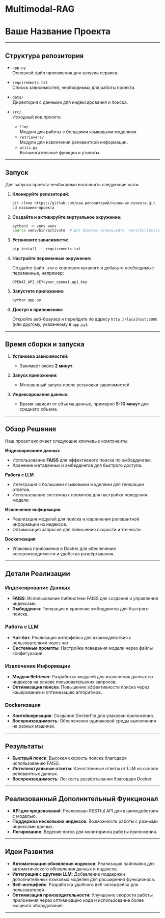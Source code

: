 # Multimodal-RAG

# Ваше Название Проекта

---

## Структура репозитория

- `app.py`  
  Основной файл приложения для запуска сервиса.

- `requirements.txt`  
  Список зависимостей, необходимых для работы проекта.

- `data/`  
  Директория с данными для индексирования и поиска.
  
- `src/`  
  Исходный код проекта.
  - `llm/`  
    Модули для работы с большими языковыми моделями.
  - `retrievers/`  
    Модули для извлечения релевантной информации.
  - `utils.py`  
    Вспомогательные функции и утилиты.

---

## Запуск

Для запуска проекта необходимо выполнить следующие шаги:

1. **Клонируйте репозиторий:**

    ```bash
    git clone https://github.com/ваш-репозиторий/название-проекта.git
    cd название-проекта
    ```

2. **Создайте и активируйте виртуальное окружение:**

    ```bash
    python3 -m venv venv
    source venv/bin/activate  # Для Windows используйте `venv\Scripts\activate`
    ```

3. **Установите зависимости:**

    ```bash
    pip install -r requirements.txt
    ```

4. **Настройте переменные окружения:**

    Создайте файл `.env` в корневом каталоге и добавьте необходимые переменные, например:

    ```env
    OPENAI_API_KEY=your_openai_api_key
    ```

5. **Запустите приложение:**

    ```bash
    python app.py
    ```

6. **Доступ к приложению:**

    Откройте веб-браузер и перейдите по адресу `http://localhost:8000` (или другому, указанному в `app.py`).

---

## Время сборки и запуска

1. **Установка зависимостей:**  
   - Занимает около **2 минут**.

2. **Запуск приложения:**  
   - Мгновенный запуск после установки зависимостей.

3. **Индексирование данных:**  
   - Время зависит от объема данных, примерно **5-10 минут** для среднего объема.

---

## Обзор Решения

Наш проект включает следующие ключевые компоненты:

**Индексирование данных**
- Использование **FAISS** для эффективного поиска по эмбеддингам.
- Хранение метаданных и эмбеддингов для быстрого доступа.

**Работа с LLM**
- Интеграция с большими языковыми моделями для генерации ответов.
- Использование системных промптов для настройки поведения модели.

**Извлечение информации**
- Реализация модулей для поиска и извлечения релевантной информации из индексов.
- Оптимизация запросов для повышения скорости и точности.

**Dockerизация**
- Упаковка приложения в Docker для обеспечения воспроизводимости и удобства развёртывания.

---

## Детали Реализации

### Индексирование Данных
- **FAISS**: Использование библиотеки FAISS для создания и управления индексами.
- **Эмбеддинги**: Генерация и хранение эмбеддингов для быстрого поиска.

### Работа с LLM
- **Чат-бот**: Реализация интерфейса для взаимодействия с пользователями через чат.
- **Системные промпты**: Настройка поведения модели через файлы конфигурации.

### Извлечение Информации
- **Модули Retriever**: Разработка модулей для извлечения данных из индексов на основе пользовательских запросов.
- **Оптимизация поиска**: Повышение эффективности поиска через кэширование и оптимизацию алгоритмов.

### Dockerизация
- **Контейнеризация**: Создание Dockerfile для упаковки приложения.
- **Воспроизводимость**: Обеспечение одинаковой среды выполнения на разных машинах.

---

## Результаты

- **Быстрый поиск**: Высокая скорость поиска благодаря использованию FAISS.
- **Интеллектуальные ответы**: Качественные ответы от LLM на основе релевантных данных.
- **Воспроизводимость**: Легкость развёртывания благодаря Docker.

---

## Реализованный Дополнительный Функционал

- **API для предсказаний**: Реализован RESTful API для взаимодействия с моделью.
- **Поддержка нескольких индексов**: Возможность работы с разными индексами данных.
- **Логирование**: Ведение логов для мониторинга работы приложения.

---

## Идеи Развития

- **Автоматизация обновления индексов**: Реализация пайплайна для автоматического обновления данных и индексов.
- **Интеграция с другими LLM**: Добавление поддержки дополнительных языковых моделей для расширения функционала.
- **Веб-интерфейс**: Разработка удобного веб-интерфейса для пользователей.
- **Оптимизация производительности**: Улучшение скорости работы приложения через оптимизацию кода и использование более мощного оборудования.

---
